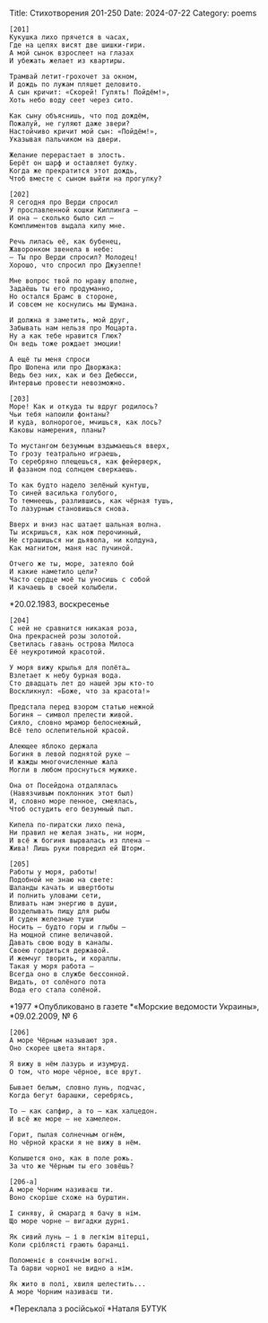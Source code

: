 Title: Стихотворения 201-250
Date: 2024-07-22
Category: poems

<a id="v_ozhidanii_progulki"></a>
```poem В ожидании прогулки date=03.01.1985
[201]
Кукушка лихо прячется в часах,
Где на цепях висят две шишки-гири.
А мой сынок взрослеет на глазах
И убежать желает из квартиры.

Трамвай летит-грохочет за окном,
И дождь по лужам пляшет деловито.
А сын кричит: «Скорей! Гулять! Пойдём!»,
Хоть небо воду сеет через сито.

Как сыну объяснишь, что под дождём,
Пожалуй, не гуляют даже звери?
Настойчиво кричит мой сын: «Пойдём!»,
Указывая пальчиком на двери.

Желание перерастает в злость.
Берёт он шарф и оставляет булку.
Когда же прекратится этот дождь,
Чтоб вместе с сыном выйти на прогулку?
```

<a id="intervju_s_koshkoj_kiplinga"></a>
```poem Интервью с кошкой киплинга date=1990
[202]
Я сегодня про Верди спросил
У прославленной кошки Киплинга —
И она — сколько было сил —
Комплиментов выдала кипу мне.

Речь лилась её, как бубенец,
Жаворонком звенела в небе:
— Ты про Верди спросил? Молодец!
Хорошо, что спросил про Джузеппе!

Мне вопрос твой по нраву вполне,
Задаёшь ты его продуманно,
Но остался Брамс в стороне,
И совсем не коснулись мы Шумана.

И должна я заметить, мой друг,
Забывать нам нельзя про Моцарта.
Ну а как тебе нравится Глюк?
Он ведь тоже рождает эмоции!

А ещё ты меня спроси
Про Шопена или про Дворжака:
Ведь без них, как и без Дебюсси,
Интервью провести невозможно.
```

<a id="chyornoe_more"></a>
```poem Чёрное море date=20.02.1983
[203]
Море! Как и откуда ты вдруг родилось?
Чьи тебя напоили фонтаны?
И куда, волнорогое, мчишься, как лось?
Каковы намерения, планы?

То мустангом безумным вздымаешься вверх,
То грозу театрально играешь,
То серебряно плещешься, как фейерверк,
И фазаном под солнцем сверкаешь.

То как будто надело зелёный кунтуш,
То синей василька голубого,
То темнеешь, разлившись, как чёрная тушь,
То лазурным становишься снова.

Вверх и вниз нас шатает шальная волна.
Ты искришься, как нож перочинный,
Не страшишься ни дьявола, ни колдуна,
Как магнитом, маня нас пучиной.

Отчего же ты, море, затеяло бой
И какие наметило цели?
Часто сердце моё ты уносишь с собой
И качаешь в своей колыбели.
```
*20.02.1983, воскресенье

<a id="afrodita_i_shtorm"></a>
```poem Афродита и шторм date=1965
[204]
С ней не сравнится никакая роза,
Она прекрасней розы золотой.
Светилась гавань острова Милоса
Её неукротимой красотой.

У моря вижу крылья для полёта…
Взлетает к небу бурная вода.
Сто двадцать лет до нашей эры кто-то
Воскликнул: «Боже, что за красота!»

Предстала перед взором статью нежной
Богиня — символ прелести живой.
Сияло, словно мрамор белоснежный,
Всё тело ослепительной красой.

Алеющее яблоко держала
Богиня в левой поднятой руке —
И жажды многочисленные жала
Могли в любом проснуться мужике.

Она от Посейдона отдалялась
(Навязчивым поклонник этот был)
И, словно море пенное, смеялась,
Чтоб остудить его безумный пыл.

Кипела по-пиратски лихо пена,
Ни правил не желая знать, ни норм,
И всё ж богиня вырвалась из плена —
Жива! Лишь руки повредил ей Шторм.
```

<a id="pochemu_more_solyonoje"></a>
```poem Почему море солёное? date=1977
[205]
Работы у моря, работы!
Подобной не знаю на свете:
Шаланды качать и швертботы
И полнить уловами сети,
Вливать нам энергию в души,
Возделывать пищу для рыбы
И суден железные туши
Носить — будто горы и глыбы —
На мощной спине величавой.
Давать свою воду в каналы.
Своею гордиться державой.
И жемчуг творить, и кораллы.
Такая у моря работа —
Всегда оно в службе бессонной.
Видать, от солёного пота
Вода его стала солёной.
```
*1977
*Опубликовано в газете
*«Морские ведомости Украины»,
*09.02.2009, № 6

<a id="morye_chornym_nazyvayut"></a>
```poem
[206]
А море Чёрным называют зря.
Оно скорее цвета янтаря.

Я вижу в нём лазурь и изумруд.
О том, что море чёрное, все врут.

Бывает белым, словно лунь, подчас,
Когда бегут барашки, серебрясь,

То — как сапфир, а то — как халцедон.
И всё же море — не хамелеон.

Горит, пылая солнечным огнём,
Но чёрной краски я не вижу в нём.

Колышется оно, как в поле рожь.
За что же Чёрным ты его зовёшь?
```

<a id="morye_chornym_nazyvaesh_ty"></a>
```poem
[206-a]
А море Чорним називаєш ти.
Воно скоріше схоже на бурштин.

І синяву, й смарагд я бачу в нім.
Що море чорне — вигадки дурні.

Як сивий лунь — і в легкім вітерці,
Коли сріблясті грають баранці.

Поломеніє в сонячнім вогні.
Та барви чорної не видно а нім.

Як жито в полі, хвиля шелестить...
А море Чорним називаєш ти.
```
*Переклала з російської
*Наталя БУТУК

